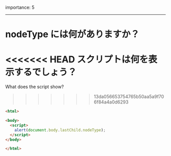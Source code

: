 importance: 5

---

# nodeType には何がありますか？

<<<<<<< HEAD
スクリプトは何を表示するでしょう？
=======
What does the script show?
>>>>>>> 13da056653754765b50aa5a9f706f84a4a0d6293

```html
<html>

<body>
  <script>
    alert(document.body.lastChild.nodeType);
  </script>
</body>

</html>
```
